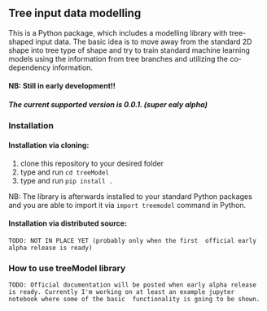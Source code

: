 ## Tree input data modelling
This is a Python package, which includes a modelling library 
with tree-shaped input data. The basic idea is to move away
from the standard 2D shape into tree type of shape and try
to train standard machine learning models using the information
from tree branches and utilizing the co-dependency information.

#### NB: Still in early development!!
##### The current supported version is 0.0.1. (super ealy alpha)

### Installation

#### Installation via cloning:

1. clone this repository to your desired folder
2. type and run `cd treeModel`
3. type and run `pip install .`

NB: The library is afterwards installed to your standard Python
packages and you are able to import it via `import treemodel`
command in Python.

#### Installation via distributed source:

``TODO: NOT IN PLACE YET (probably only when the first 
official early alpha release is ready)``

### How to use treeModel library
``TODO: Official documentation will be posted when early
alpha release is ready. Currently I'm working on at least
an example jupyter notebook where some of the basic 
functionality is going to be shown.``


